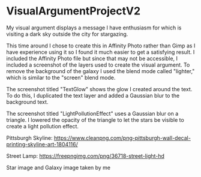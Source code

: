 # VisualArgumentProjectV2

My visual argument displays a message I have enthusiasm for which is visiting a dark sky outside the city for stargazing.

This time around I chose to create this in Affinity Photo rather than Gimp as I have experience using it so I found it much easier to get a satisfying result. I included the Affinity Photo file but since that may not be accessible, I included a screenshot of the layers used to create the visual argument. To remove the background of the galaxy I used the blend mode called "lighter," which is similar to the "screen" blend mode. 

The screenshot titled "TextGlow" shows the glow I created around the text. To do this, I duplicated the text layer and added a Gaussian blur to the background text.

The screenshot titled "LightPollutionEffect" uses a Gaussian blur on a triangle. I lowered the opacity of the triangle to let the stars be visible to create a light pollution effect. 


Pittsburgh Skyline: https://www.cleanpng.com/png-pittsburgh-wall-decal-printing-skyline-art-1804116/

Street Lamp: https://freepngimg.com/png/36718-street-light-hd

Star image and Galaxy image taken by me

